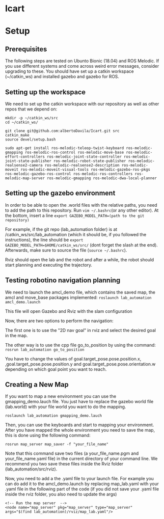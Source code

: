 # Icart

# Setup
## Prerequisites
The following steps are tested on Ubunto Bionic (18.04) and ROS Melodic. If you use different systems and come across weird error messages, consider upgrading to these.
You should have set up a catkin workspace (~/catkin_ws) and installed gazebo and gazebo for ROS.

## Setting up the workspace
We need to set up the catkin workspace with our repository as well as other repos that we depend on:
```
mkdir -p ~/catkin_ws/src
cd ~/catkin_ws/

git clone git@github.com:albertoDavila/Icart.git src
catkin_make
source devel/setup.bash

sudo apt-get install ros-melodic-teleop-twist-keyboard ros-melodic-gmapping ros-melodic-ros-control ros-melodic-move-base ros-melodic-effort-controllers ros-melodic-joint-state-controller ros-melodic-joint-state-publisher ros-melodic-robot-state-publisher ros-melodic-realsense2-camera ros-melodic-realsense2-description ros-melodic-moveit ros-melodic-moveit-visual-tools ros-melodic-gazebo-ros-pkgs ros-melodic-gazebo-ros-control ros-melodic-ros-controllers ros-melodic-map-server ros-melodic-gmapping ros-melodic-dwa-local-planner
```

## Setting up the gazebo environment
In order to be able to open the .world files with the relative paths, you need to add the path to this repository. 
Run `vim ~/.bashrc`(or any other editor). At the bottom, insert a line 
`export GAZEBO_MODEL_PATH=(path to the git repository)`

For example, if the git repo (lab_automation folder) is at /catkin_ws/src/lab_automation (which it should be, if you followed the instructions), the line should be
`export GAZEBO_MODEL_PATH=$HOME/catkin_ws/src/` (dont forget the slash at the end). Afterwards, make sure to source the file (`source ~/.bashrc`).

Rviz should open the lab and the robot and after a while, the robot should start planning and executing the trajectory.



## Testing robotino navigation planning 

We need to launch the amcl_demo file, which contains the saved map, the amcl and move_base packages implemented: 
`roslaunch lab_automation amcl_demo.launch`

This file will open Gazebo and Rviz with the slam configuration 

Now, there are two options to perform the navigation: 

The first one is to use the "2D nav goal" in rviz and select the desired goal in the map. 

The other way is to use the cpp file go_to_position by using the command:
`rosrun lab_automation go_to_position` 

You have to change the values of goal.target_pose.pose.position.x, ,goal.target_pose.pose.position.y and goal.target_pose.pose.orientation.w depending on which goal point you want to reach. 

## Creating a New Map 

If you want to map a new environment you can use the gmapping_demo.lauch file. You just have to replace the gazebo world file (lab.world) with your file world you want to do the mapping. 

`roslaunch lab_automation gmapping_demo.lauch`

Then, you can use the keyboards and start to mapping your environment. After you have mapped the whole environment you need to save the map, this is done using the following command:

`rosrun map_server map_saver -f "your_file_name"`

Note that this command save two files (a your_file_name.pgm and your_file_name.yaml file) in the current directory of your command line.  We recommend you two save these files inside the Rviz folder (lab_automation/src/rviz). 


Now, you need to add a the .yaml file to your launch file. For example you can do add it to the amcl_demo.launch by replacing map_lab.yaml with your .yaml file in the following part of the code (if you  did not save your .yaml file inside the rviz folder, you also need to update the args)

```
<!-- Run the map server  -->
<node name="map_server" pkg="map_server" type="map_server" args="$(find lab_automation)/rviz/map_lab.yaml"/> 

```


```
